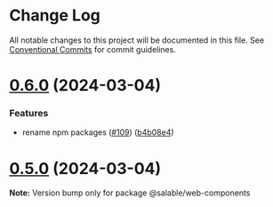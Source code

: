 # Change Log

All notable changes to this project will be documented in this file.
See [Conventional Commits](https://conventionalcommits.org) for commit guidelines.

# [0.6.0](https://github.com/ionic-team/stencil-component-starter/compare/v0.3.2...v0.6.0) (2024-03-04)


### Features

* rename npm packages ([#109](https://github.com/ionic-team/stencil-component-starter/issues/109)) ([b4b08e4](https://github.com/ionic-team/stencil-component-starter/commit/b4b08e4982418f9c38edaa8a4371508a248052f6))





# [0.5.0](https://github.com/ionic-team/stencil-component-starter/compare/v0.3.2...v0.5.0) (2024-03-04)

**Note:** Version bump only for package @salable/web-components
